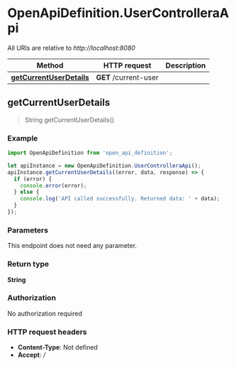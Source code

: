 # OpenApiDefinition.UserControlleraApi

All URIs are relative to *http://localhost:8080*

Method | HTTP request | Description
------------- | ------------- | -------------
[**getCurrentUserDetails**](UserControlleraApi.md#getCurrentUserDetails) | **GET** /current-user | 



## getCurrentUserDetails

> String getCurrentUserDetails()



### Example

```javascript
import OpenApiDefinition from 'open_api_definition';

let apiInstance = new OpenApiDefinition.UserControlleraApi();
apiInstance.getCurrentUserDetails((error, data, response) => {
  if (error) {
    console.error(error);
  } else {
    console.log('API called successfully. Returned data: ' + data);
  }
});
```

### Parameters

This endpoint does not need any parameter.

### Return type

**String**

### Authorization

No authorization required

### HTTP request headers

- **Content-Type**: Not defined
- **Accept**: */*

